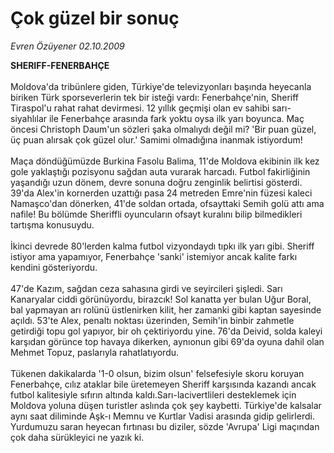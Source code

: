 # Çok güzel bir sonuç

*Evren Özüyener 02.10.2009*

<div class="taraf_structure_2col_1zq">
<div class="margen_n">



 <p><b>SHERIFF-FENERBAHÇE</b><br/><br/>Moldova'da tribünlere giden, Türkiye'de televizyonları başında heyecanla biriken Türk sporseverlerin tek bir isteği vardı: Fenerbahçe'nin, Sheriff Tiraspol'u rahat rahat devirmesi. 12 yıllık geçmişi olan ev sahibi sarı-siyahlılar ile Fenerbahçe arasında fark yoktu oysa ilk yarı boyunca. Maç öncesi Christoph Daum'un sözleri şaka olmalıydı değil mi? 'Bir puan güzel, üç puan alırsak çok güzel olur.' Samimi olmadığına inanmak istiyordum! <br/><br/>Maça döndüğümüzde Burkina Fasolu Balima, 11'de Moldova ekibinin ilk kez gole yaklaştığı pozisyonu sağdan auta vurarak harcadı. Futbol fakirliğinin yaşandığı uzun dönem, devre sonuna doğru zenginlik belirtisi gösterdi. 39'da Alex'in kornerden uzattığı pasa 24 metreden Emre'nin füzesi kaleci Namaşco'dan dönerken, 41'de soldan ortada, ofsayttaki Semih golü attı ama nafile! Bu bölümde Sheriffli oyuncuların ofsayt kuralını bilip bilmedikleri tartışma konusuydu. <br/><br/>İkinci devrede 80'lerden kalma futbol vizyondaydı tıpkı ilk yarı gibi. Sheriff istiyor ama yapamıyor, Fenerbahçe 'sanki' istemiyor ancak kalite farkı kendini gösteriyordu. <br/><br/>47'de Kazım, sağdan ceza sahasına girdi ve seyircileri şişledi. Sarı Kanaryalar ciddi görünüyordu, birazcık! Sol kanatta yer bulan Uğur Boral, bal yapmayan arı rolünü üstlenirken kilit, her zamanki gibi kaptan sayesinde açıldı. 53'te Alex, penaltı noktası üzerinden, Semih'in binbir zahmetle getirdiği topu gol yapıyor, bir oh çektiriyordu yine. 76'da Deivid, solda kaleyi karşıdan görünce top havaya dikerken, aynıonun gibi 69'da oyuna dahil olan Mehmet Topuz, paslarıyla rahatlatıyordu. <br/><br/>Tükenen dakikalarda '1-0 olsun, bizim olsun' felsefesiyle skoru koruyan Fenerbahçe, cılız ataklar bile üretemeyen Sheriff karşısında kazandı ancak futbol kalitesiyle sıfırın altında kaldı.Sarı-lacivertlileri desteklemek için Moldova yoluna düşen turistler aslında çok şey kaybetti. Türkiye'de kalsalar aynı saat diliminde Aşk-ı Memnu ve Kurtlar Vadisi arasında gidip gelirlerdi. Yurdumuzu saran heyecan fırtınası bu diziler, sözde 'Avrupa' Ligi maçından çok daha sürükleyici ne yazık ki.</p>
<br/>
<br/>
<br/>



<br/>


<div id="taraf_not">
</div>

</div>


</div>
